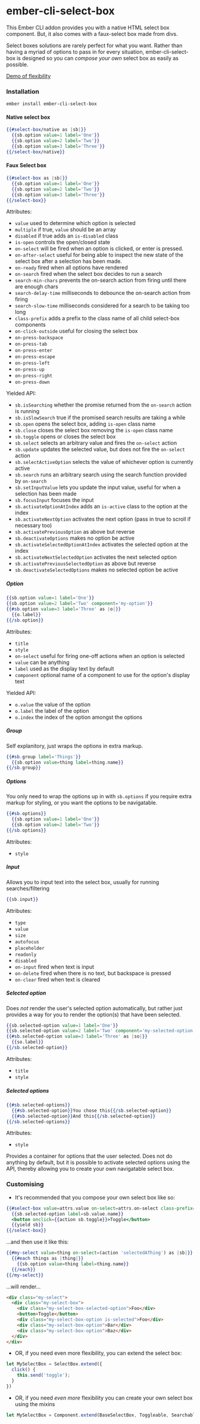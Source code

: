 # ember-cli-select-box

This Ember CLI addon provides you with a native HTML select box component. But, it also comes with a faux-select box made from divs.

Select boxes solutions are rarely perfect for what you want. Rather than having a myriad of options to pass in for every situation, ember-cli-select-box is designed so you can _compose your own_ select box as easily as possible.

<a href="http://andrewkirwin.me/ember-cli-select-box/native-single-select" target="_blank">Demo of flexibility</a>



### Installation
```
ember install ember-cli-select-box
```

#### Native select box

```handlebars
{{#select-box/native as |sb|}}
  {{sb.option value=1 label='One'}}
  {{sb.option value=2 label='Two'}}
  {{sb.option value=3 label='Three'}}
{{/select-box/native}}
```

#### Faux Select box

```handlebars
{{#select-box as |sb|}}
  {{sb.option value=1 label='One'}}
  {{sb.option value=2 label='Two'}}
  {{sb.option value=3 label='Three'}}
{{/select-box}}
```

Attributes:

* `value` used to determine which option is selected
* `multiple` if true, `value` should be an array
* `disabled` if true adds an `is-disabled` class 
* `is-open` controls the open/closed state
* `on-select` will be fired when an option is clicked, or enter is pressed.
* `on-after-select` useful for being able to inspect the new state of the select box after a selection has been made.
* `on-ready` fired when all options have rendered
* `on-search` fired when the select box decides to run a search
* `search-min-chars` prevents the on-search action from firing until there are enough chars
* `search-delay-time` milliseconds to debounce the on-search action from firing
* `search-slow-time` milliseconds considered for a search to be taking too long
* `class-prefix` adds a prefix to the class name of all child select-box components
* `on-click-outside` useful for closing the select box
* `on-press-backspace`
* `on-press-tab`
* `on-press-enter`
* `on-press-escape`
* `on-press-left`
* `on-press-up`
* `on-press-right`
* `on-press-down`

Yielded API:

* `sb.isSearching` whether the promise returned from the `on-search` action is running
* `sb.isSlowSearch` true if the promised search results are taking a while
* `sb.open` opens the select box, adding `is-open` class name
* `sb.close` closes the select box removing the `is-open` class name
* `sb.toggle` opens or closes the select box
* `sb.select` selects an arbitrary value and fires the `on-select` action
* `sb.update` updates the selected value, but does not fire the `on-select` action
* `sb.selectActiveOption` selects the value of whichever option is currently active
* `sb.search` runs an arbitrary search using the search function provided by `on-search`
* `sb.setInputValue` lets you update the input value, useful for when a selection has been made
* `sb.focusInput` focuses the input
* `sb.activateOptionAtIndex` adds an `is-active` class to the option at the index
* `sb.activateNextOption` activates the next option (pass in true to scroll if necessary too)
* `sb.activatePreviousOption` as above but reverse
* `sb.deactivateOptions` makes no option be active
* `sb.activateSelectedOptionAtIndex` activates the selected option at the index
* `sb.activateNextSelectedOption` activates the next selected option
* `sb.activatePreviousSelectedOption` as above but reverse
* `sb.deactivateSelectedOptions` makes no selected option be active

##### Option

```handlebars
{{sb.option value=1 label='One'}}
{{sb.option value=2 label='Two' component='my-option'}}
{{#sb.option value=3 label='Three' as |o|}}
  {{o.label}}
{{/sb.option}}
```

Attributes:

* `title`
* `style`
* `on-select` useful for firing one-off actions when an option is selected
* `value` can be anything
* `label` used as the display text by default
* `component` optional name of a component to use for the option's display text

Yielded API:

* `o.value` the value of the option
* `o.label` the label of the option
* `o.index` the index of the option amongst the options

##### Group

Self explanitory, just wraps the options in extra markup.

```handlebars
{{#sb.group label='Things'}}
  {{sb.option value=thing label=thing.name}}
{{/sb.group}}
```

##### Options

You only need to wrap the options up in with `sb.options` if you require extra markup for styling, or you want the options to be navigatable.

```handlebars
{{#sb.options}}
  {{sb.option value=1 label='One'}}
  {{sb.option value=2 label='Two'}}
{{/sb.options}}
```

Attributes:

* `style`


##### Input

Allows you to input text into the select box, usually for running searches/filtering

```handlebars
{{sb.input}}
```

Attributes:

* `type`
* `value`
* `size`
* `autofocus`
* `placeholder`
* `readonly`
* `disabled`
* `on-input` fired when text is input
* `on-delete` fired when there is no text, but backspace is pressed
* `on-clear` fired when text is cleared


##### Selected option

Does _not_ render the user's selected option automatically, but rather just provides a way for you to render the option(s) that have been selected.

```handlebars
{{sb.selected-option value=1 label='One'}}
{{sb.selected-option value=2 label='Two' component='my-selected-option'}}
{{#sb.selected-option value=3 label='Three' as |so|}}
  {{so.label}}
{{/sb.selected-option}}
```

Attributes:

* `title`
* `style`


##### Selected options

```handlebars
{{#sb.selected-options}}
  {{#sb.selected-option}}You chose this{{/sb.selected-option}}
  {{#sb.selected-option}}And this{{/sb.selected-option}}
{{/sb.selected-options}}
```

Attributes:

* `style`

Provides a container for options that the user selected. Does not do anything by default, but it is possible to activate selected options using the API, thereby allowing you to create your own navigatable select box.


### Customising

* It's recommended that you compose your own select box like so:

```handlebars
{{#select-box value=attrs.value on-select=attrs.on-select class-prefix='my-select-box' as |sb|}}}
  {{sb.selected-option label=sb.value.name}}
  <button onclick={{action sb.toggle}}>Toggle</button>
  {{yield sb}}
{{/select-box}}
```

...and then use it like this:

```handlebars
{{#my-select value=thing on-select=(action 'selectedAThing') as |sb|}}
  {{#each things as |thing|}}
    {{sb.option value=thing label=thing.name}}
  {{/each}}
{{/my-select}}
```

...will render...

```html
<div class="my-select">
  <div class="my-select-box">
    <div class="my-select-box-selected-option">Foo</div>
    <button>Toggle</button>
    <div class="my-select-box-option is-selected">Foo</div>
    <div class="my-select-box-option">Bar</div>
    <div class="my-select-box-option">Baz</div>
  </div>
</div>
```

* OR, if you need even more flexibility, you can extend the select box:

```javascript
let MySelectBox = SelectBox.extend({
  click() {
    this.send('toggle');
  }
})
```

* OR, if you need _even more_ flexibility you can create your own select box using the mixins

```javascript
let MySelectBox = Component.extend(BaseSelectBox, Toggleable, Searchable);
```

